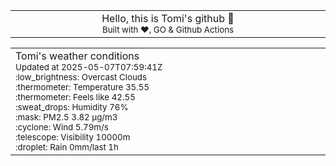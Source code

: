 
<div align="center">
<table>
<tbody>
<td align="center">
<img width="2000" height="0"><br>
Hello, this is Tomi's github 👋<br>
<sup>Built with ❤️, GO & Github Actions</sup><br>
<img width="2000" height="0">
</td>
</tbody>
</table>
</div>
<table>
<tbody>
<td align="left">
<img width="2000" height="0"><br>
Tomi's weather conditions<br>
<sup>Updated at 2025-05-07T07:59:41Z</sup><br>
<sup>:low_brightness: Overcast Clouds</sup><br>
<sup>:thermometer: Temperature 35.55 </sup><br>
<sup>:thermometer: Feels like 42.55</sup><br>
<sup>:sweat_drops: Humidity 76%</sup><br>
<sup>:mask: PM2.5 3.82 μg/m3</sup><br>
<sup>:cyclone: Wind 5.79m/s </sup><br>
<sup>:telescope: Visibility 10000m </sup><br>
<sup>:droplet: Rain 0mm/last 1h </sup><br>
<img width="2000" height="0">
</td>
<td align="left">
<img width="2000" height="0"><br>
<br>
<img width="2000" height="0">
</td>
</tbody>
</table>
</div>
    